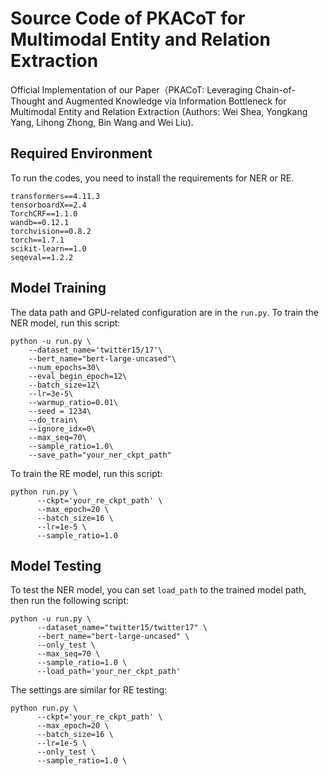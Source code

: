 # Source Code of PKACoT for Multimodal Entity and Relation Extraction
Official Implementation of our Paper（PKACoT: Leveraging Chain-of-Thought and Augmented Knowledge via Information Bottleneck for Multimodal Entity and Relation Extraction (Authors:  Wei Shea, Yongkang Yang, Lihong Zhong, Bin Wang and Wei Liu).

## Required Environment
To run the codes, you need to install the requirements for NER or RE. 
```
transformers==4.11.3
tensorboardX==2.4
TorchCRF==1.1.0
wandb==0.12.1
torchvision==0.8.2
torch==1.7.1
scikit-learn==1.0
seqeval==1.2.2
```

## Model Training
The data path and GPU-related configuration are in the `run.py`. To train the NER model, run this script:

```shell
python -u run.py \
	--dataset_name='twitter15/17'\
	--bert_name="bert-large-uncased"\
	--num_epochs=30\
	--eval_begin_epoch=12\
	--batch_size=12\
	--lr=3e-5\
	--warmup_ratio=0.01\
	--seed = 1234\
	--do_train\
	--ignore_idx=0\
	--max_seq=70\
	--sample_ratio=1.0\
	--save_path="your_ner_ckpt_path"
```

To train the RE model, run this script:

```shell
python run.py \
      --ckpt='your_re_ckpt_path' \
      --max_epoch=20 \
      --batch_size=16 \
      --lr=1e-5 \
      --sample_ratio=1.0
```

## Model Testing
To test the NER model, you can set `load_path` to the trained model path, then run the following script:

```shell
python -u run.py \
      --dataset_name="twitter15/twitter17" \
      --bert_name="bert-large-uncased" \
      --only_test \
      --max_seq=70 \
      --sample_ratio=1.0 \
      --load_path='your_ner_ckpt_path'
```

The settings are similar for RE testing:


```shell
python run.py \
      --ckpt='your_re_ckpt_path' \
      --max_epoch=20 \
      --batch_size=16 \
      --lr=1e-5 \
      --only_test \
      --sample_ratio=1.0 \
```



